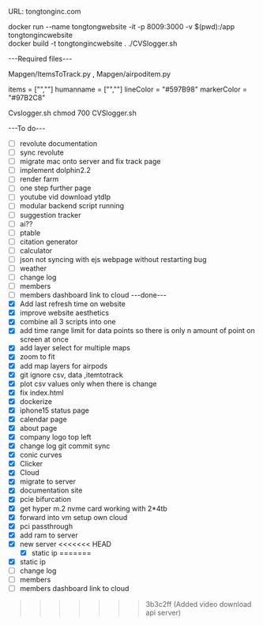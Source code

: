 URL: tongtonginc.com


docker run --name tongtongwebsite -it -p 8009:3000 -v $(pwd):/app  tongtongincwebsite  
docker build -t tongtongincwebsite .
./CVSlogger.sh

---Required files---

Mapgen/ItemsToTrack.py , Mapgen/airpoditem.py

items = ["<Serialnumber1>","<Serialnumber2>"]
humanname = ["<Name1>","<Name2>"]
lineColor = "#597B98"
markerColor = "#97B2C8"


Cvslogger.sh
chmod 700 CVSlogger.sh

---To do---
- [ ] revolute documentation
- [ ] sync revolute
- [ ] migrate mac onto server and fix track page
- [ ] implement dolphin2.2
- [ ] render farm
- [ ] one step further page
- [ ] youtube vid download ytdlp
- [ ] modular backend script running
- [ ] suggestion tracker
- [ ] ai??
- [ ] ptable
- [ ] citation generator
- [ ] calculator
- [ ] json not syncing with ejs webpage without restarting bug
- [ ] weather
- [ ] change log
- [ ] members
- [ ] members dashboard link to cloud
---done---
- [x] Add last refresh time on website
- [x] improve website aesthetics
- [x] combine all 3 scripts into one
- [x] add time range limit for data points so there is only n amount of point on screen at once
- [x] add layer select for multiple maps
- [x] zoom to fit
- [x] add map layers for airpods
- [x] git ignore csv, data ,itemtotrack
- [x] plot csv values only when there is change 
- [x] fix index.html
- [x] dockerize
- [x] iphone15 status page
- [x] calendar page
- [x] about page
- [x] company logo top left
- [x] change log git commit sync
- [x] conic curves
- [x] Clicker
- [x] Cloud
- [x] migrate to server
- [x] documentation site
- [x] pcie bifurcation 
- [x] get hyper m.2 nvme card working with 2*4tb
- [x] forward into vm setup own cloud
- [x] pci passthrough
- [x] add ram to server
- [x] new server
<<<<<<< HEAD
	-[x] static ip
=======
- [x] static ip
- [ ] change log
- [ ] members
- [ ] members dashboard link to cloud
>>>>>>> 3b3c2ff (Added video download api server)
